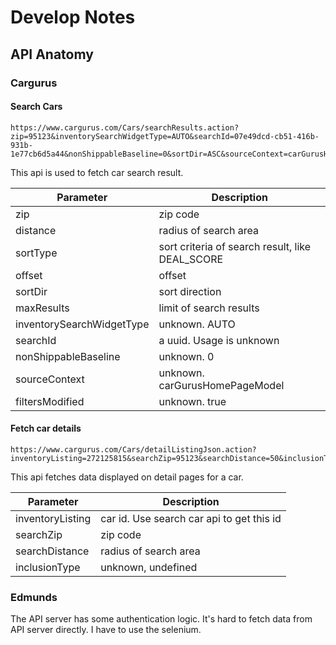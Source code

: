 # Develop Notes

## API Anatomy

### Cargurus

#### Search Cars

```
https://www.cargurus.com/Cars/searchResults.action?zip=95123&inventorySearchWidgetType=AUTO&searchId=07e49dcd-cb51-416b-931b-1e77cb6d5a44&nonShippableBaseline=0&sortDir=ASC&sourceContext=carGurusHomePageModel&distance=50&sortType=DEAL_SCORE&offset=60&maxResults=15&filtersModified=true
```

This api is used to fetch car search result.

| Parameter | Description |
|---|---|
| zip | zip code |
| distance | radius of search area |
| sortType | sort criteria of search result, like DEAL_SCORE |
| offset | offset |
| sortDir | sort direction |
| maxResults | limit of search results |
| inventorySearchWidgetType | unknown. AUTO |
| searchId | a uuid. Usage is unknown |
| nonShippableBaseline | unknown. 0 |
| sourceContext | unknown. carGurusHomePageModel |
| filtersModified | unknown. true |

#### Fetch car details

```
https://www.cargurus.com/Cars/detailListingJson.action?inventoryListing=272125815&searchZip=95123&searchDistance=50&inclusionType=undefined
```

This api fetches data displayed on detail pages for a car. 

| Parameter | Description |
|----|----|
| inventoryListing | car id. Use search car api to get this id |
| searchZip | zip code |
| searchDistance | radius of search area |
| inclusionType | unknown, undefined |

### Edmunds

The API server has some authentication logic. It's hard to fetch data from API server directly. I have to use the selenium.
